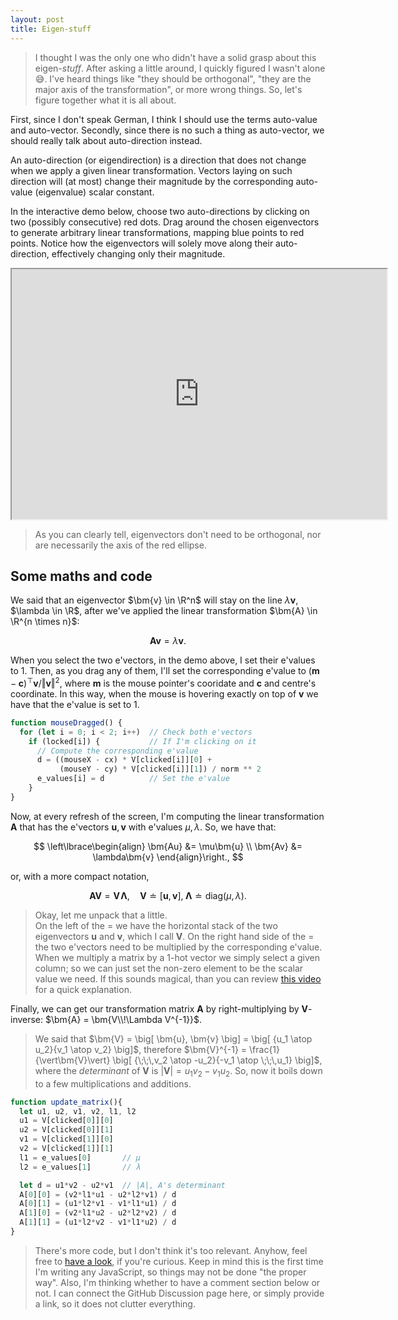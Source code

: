 ```yaml
---
layout: post
title: Eigen-stuff
---
```


> I thought I was the only one who didn't have a solid grasp about this eigen-*stuff*.
After asking a little around, I quickly figured I wasn't alone 😅.
I've heard things like "they should be orthogonal", "they are the major axis of the transformation", or more <span class="warning">wrong</span> things.
So, let's figure together what it is all about.

First, since I don't speak German, I think I should use the terms auto-value and auto-vector.
Secondly, since there is no such a thing as auto-vector, we should really talk about auto-direction instead.

<definition>
An auto-direction (or <def>eigendirection</def>) is a direction that does not change when we apply a given linear transformation.
Vectors laying on such direction will (at most) change their magnitude by the corresponding auto-value (<def>eigenvalue</def>) scalar constant.
</definition>

In the interactive demo below, choose two auto-directions by clicking on two (possibly consecutive) <red>red dots</red>.
Drag around the <green>chosen eigenvectors</green> to generate arbitrary linear transformations, mapping <blue>blue points</blue> to <red>red points</red>.
Notice how the eigenvectors will solely move along their auto-direction, effectively changing only their magnitude.

<iframe
  width="600" height="400"
  src="https://preview.p5js.org/Atcold/embed/fBHH28y_T"
></iframe>


> As you can clearly tell, eigenvectors don't need to be orthogonal, nor are necessarily the axis of the <red>red ellipse</red>.


## Some maths and code

We said that an eigenvector $\bm{v} \in \R^n$ will stay on the line $\lambda \bm{v}$, $\lambda \in \R$, after we've applied the linear transformation $\bm{A} \in \R^{n \times n}$:

$$
\bm{A} \bm{v} = \lambda \bm{v}.
$$

When you select the two e'vectors, in the demo above, I set their e'values to $1$.
Then, as you drag any of them, I'll set the corresponding e'value to $(\bm{m} - \bm{c})^\top \bm{v} / \Vert \bm{v} \Vert^2$, where $\bm{m}$ is the mouse pointer's cooridate and $\bm{c}$ and centre's coordinate.
In this way, when the mouse is hovering exactly on top of $\bm{v}$ we have that the e'value is set to $1$.

```js
function mouseDragged() {
  for (let i = 0; i < 2; i++)  // Check both e'vectors
    if (locked[i]) {           // If I'm clicking on it
      // Compute the corresponding e'value
      d = ((mouseX - cx) * V[clicked[i]][0] +
           (mouseY - cy) * V[clicked[i]][1]) / norm ** 2
      e_values[i] = d          // Set the e'value
    }
}
```

Now, at every refresh of the screen, I'm computing the linear transformation $\bm{A}$ that has the e'vectors $\bm{u}, \bm{v}$ with e'values $\mu, \lambda$.
So, we have that:

$$
\left\lbrace\begin{align}
  \bm{Au} &= \mu\bm{u} \\
  \bm{Av} &= \lambda\bm{v}
\end{align}\right.,
$$


or, with a more compact notation,

$$
\bm{AV} = \bm{V\!\Lambda}, \quad
\bm{V} \doteq [\bm{u}, \bm{v}], \;
\bm{\Lambda} \doteq \text{diag}(\mu, \lambda).
$$

> Okay, let me unpack that a little. \
On the left of the $=$ we have the horizontal stack of the two eigenvectors $\bm{u}$ and $\bm{v}$, which I call $\bm{V}$.
On the right hand side of the $=$ the two e'vectors need to be multiplied by the corresponding e'value.
When we multiply a matrix by a 1-hot vector we simply select a given column; so we can just set the non-zero element to be the scalar value we need.
If this sounds magical, than you can review [this video](https://youtu.be/d2GixptaHjk?t=651) for a quick explanation.

Finally, we can get our transformation matrix $\bm{A}$ by right-multiplying by $\bm{V}$-inverse: $\bm{A} = \bm{V\\!\Lambda V^{-1}}$.

> We said that $\bm{V} = \big[ \bm{u}, \bm{v} \big] = \big[ {u_1 \atop u_2}{v_1 \atop v_2} \big]$, therefore $\bm{V}^{-1} = \frac{1}{\vert\bm{V}\vert} \big[ {\;\;\,v_2 \atop -u_2}{-v_1 \atop \;\;\,u_1} \big]$, where the *determinant* of $\bm{V}$ is $\vert\bm{V}\vert = u_1v_2 - v_1u_2$.
So, now it boils down to a few multiplications and additions.

```js
function update_matrix(){
  let u1, u2, v1, v2, l1, l2
  u1 = V[clicked[0]][0]
  u2 = V[clicked[0]][1]
  v1 = V[clicked[1]][0]
  v2 = V[clicked[1]][1]
  l1 = e_values[0]       // μ
  l2 = e_values[1]       // λ

  let d = u1*v2 - u2*v1  // |A|, A's determinant
  A[0][0] = (v2*l1*u1 - u2*l2*v1) / d
  A[0][1] = (u1*l2*v1 - v1*l1*u1) / d
  A[1][0] = (v2*l1*u2 - u2*l2*v2) / d
  A[1][1] = (u1*l2*v2 - v1*l1*u2) / d
}
```

> There's more code, but I don't think it's too relevant.
Anyhow, feel free to [have a look](https://editor.p5js.org/Atcold/sketches/fBHH28y_T), if you're curious.
Keep in mind this is the first time I'm writing any JavaScript, so things may not be done "the proper way".
Also, I'm thinking whether to have a comment section below or not.
I can connect the GitHub Discussion page here, or simply provide a link, so it does not clutter everything.
